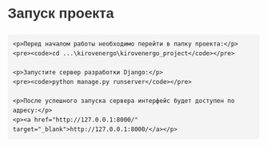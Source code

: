 <!DOCTYPE html>
<html lang="en">
<head>
    <meta charset="UTF-8">
    <meta name="viewport" content="width=device-width, initial-scale=1.0">
    <title>Запуск проекта</title>
    <style>
        body {
            font-family: Arial, sans-serif;
            margin: 20px;
            line-height: 1.6;
        }
        h1 {
            color: #333;
        }
        pre {
            background-color: #f4f4f4;
            padding: 10px;
            border-radius: 5px;
            font-family: Consolas, monospace;
            overflow-x: auto;
        }
        a {
            color: #007bff;
            text-decoration: none;
        }
        a:hover {
            text-decoration: underline;
        }
    </style>
</head>
<body>
    <h1>Запуск проекта</h1>

    <p>Перед началом работы необходимо перейти в папку проекта:</p>
    <pre><code>cd ...\kirovenergo\kirovenergo_project</code></pre>

    <p>Запустите сервер разработки Django:</p>
    <pre><code>python manage.py runserver</code></pre>

    <p>После успешного запуска сервера интерфейс будет доступен по адресу:</p>
    <p><a href="http://127.0.0.1:8000/" target="_blank">http://127.0.0.1:8000/</a></p>
</body>
</html>
